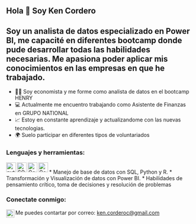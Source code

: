 ## Hola 👋  Soy Ken Cordero

## Soy un analista de datos especializado en Power BI, me capacité en diferentes bootcamp donde pude desarrollar todas las habilidades necesarias. Me apasiona poder aplicar mis conocimientos en las empresas en que he trabajado.

- 👨‍🎓 Soy economista y me forme como analista de datos en el bootcamp HENRY
- 💻 Actualmente me encuentro trabajando como Asistente de Finanzas en GRUPO NATIONAL
- 📈 Estoy en constante aprendizaje y actualizandome con las nuevas tecnologias.
- 🌍 Suelo participar en diferentes tipos de voluntariados


### Lenguajes y herramientas:

<img align="left" alt="python" width="26px" src="https://cdn.jsdelivr.net/npm/simple-icons@3.4.0/icons/python.svg" />

<img align="left" alt="SQL" width="26px" src="https://cdn.jsdelivr.net/npm/simple-icons@3.4.0/icons/postgresql.svg" />

<img align="left" alt="Google Analytics" width="26px" src="https://cdn.jsdelivr.net/npm/simple-icons@3.9.0/icons/googleanalytics.svg" />

<img align="left" alt="Google Spreadsheet" width="26px" src="https://cdn.jsdelivr.net/npm/simple-icons@3.9.0/icons/googlesheets.svg" />



<br />
* Manejo de base de datos con SQL, Python y R. 
* Transformación y Visualización de datos con Power BI.
* Habilidades de pensamiento crítico, toma de decisiones y resolución de problemas

### Conectate conmigo:

[<img align="left"  width="22px" src="https://cdn.jsdelivr.net/npm/simple-icons@3.4.0/icons/linkedin.svg" />](https://www.linkedin.com/in/darwin-cordero-cervan/)

Me puedes contartar por correo: ken.corderoc@gmail.com
